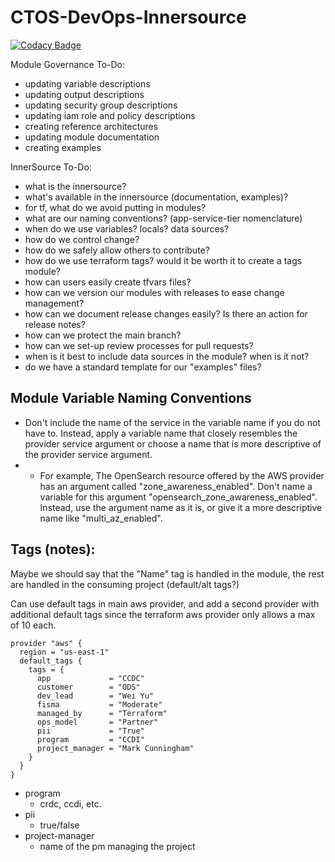 # CTOS-DevOps-Innersource
[![Codacy Badge](https://app.codacy.com/project/badge/Grade/b9b51766ffbc4befb0b2414abebd3d1d)](https://www.codacy.com?utm_source=github.com&amp;utm_medium=referral&amp;utm_content=CBIIT/ctos-cloud-devops&amp;utm_campaign=Badge_Grade)

Module Governance To-Do:
- updating variable descriptions
- updating output descriptions
- updating security group descriptions
- updating iam role and policy descriptions
- creating reference architectures
- updating module documentation
- creating examples

InnerSource To-Do:
- what is the innersource?
- what's available in the innersource (documentation, examples)?
- for tf, what do we avoid putting in modules?
- what are our naming conventions? (app-service-tier nomenclature)
- when do we use variables? locals? data sources?
- how do we control change? 
- how do we safely allow others to contribute?
- how do we use terraform tags? would it be worth it to create a tags module?
- how can users easily create tfvars files?
- how can we version our modules with releases to ease change management?
- how can we document release changes easily? Is there an action for release notes?
- how can we protect the main branch?
- how can we set-up review processes for pull requests?
- when is it best to include data sources in the module? when is it not?
- do we have a standard template for our "examples" files?


## Module Variable Naming Conventions

- Don't include the name of the service in the variable name if you do not have to. Instead, apply a variable name that closely resembles the provider service argument or choose a name that is more descriptive of the provider service argument. 
- - For example, The OpenSearch resource offered by the AWS provider has an argument called "zone_awareness_enabled". Don't name a variable for this argument "opensearch_zone_awareness_enabled". Instead, use the argument name as it is, or give it a more descriptive name like "multi_az_enabled".

## Tags (notes):

Maybe we should say that the "Name" tag is handled in the module, the rest are handled in the consuming project (default/alt tags?)

Can use default tags in main aws provider, and add a second provider with additional default tags since the terraform aws provider only allows a max of 10 each. 

<pre><code>provider "aws" {
  region = "us-east-1"
  default_tags {
    tags = {
      app             = "CCDC"
      customer        = "ODS"
      dev_lead        = "Wei Yu"
      fisma           = "Moderate"
      managed_by      = "Terraform"
      ops_model       = "Partner"
      pii             = "True"
      program         = "CCDI"
      project_manager = "Mark Cunningham"
    }
  }
}</code></pre>


- program
  - crdc, ccdi, etc.
- pii
  - true/false
- project-manager
  - name of the pm managing the project


